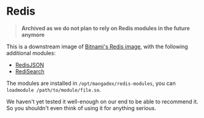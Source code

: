 # Redis

> **Archived as we do not plan to rely on Redis modules in the future anymore**

This is a downstream image of [Bitnami's Redis image](https://github.com/bitnami/containers/tree/main/bitnami/redis), with the following additional modules:
- [RedisJSON](https://github.com/RedisJSON/RedisJSON)
- [RediSearch](https://github.com/RediSearch/RediSearch)

The modules are installed in `/opt/mangadex/redis-modules`, you can `loadmodule /path/to/module/file.so`.

We haven't yet tested it well-enough on our end to be able to recommend it. So you shouldn't even think of using it for anything serious.
